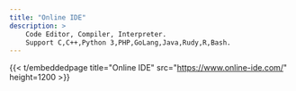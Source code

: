 ```yaml
---
title: "Online IDE"
description: >
    Code Editor, Compiler, Interpreter.
    Support C,C++,Python 3,PHP,GoLang,Java,Rudy,R,Bash.
---
```


{{< t/embeddedpage title="Online IDE" src="https://www.online-ide.com/" height=1200 >}}
